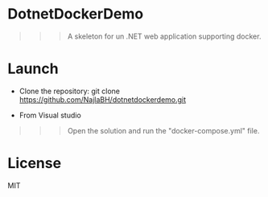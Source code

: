 ﻿# DotnetDockerDemo
>>> A skeleton for un .NET web application supporting docker.

# Launch
- Clone the repository:
git clone https://github.com/NajlaBH/dotnetdockerdemo.git

- From Visual studio
>>>  Open the solution and run the "docker-compose.yml" file.

# License
MIT
